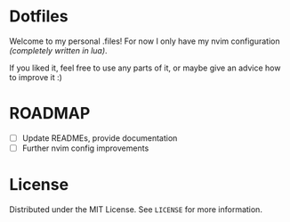 # Dotfiles

Welcome to my personal .files! For now I only have my nvim configuration *(completely written in lua)*.

If you liked it, feel free to use any parts of it, or maybe give an advice how to improve it :)

# ROADMAP

- [ ] Update READMEs, provide documentation
- [ ] Further nvim config improvements

# License

Distributed under the MIT License. See `LICENSE` for more information.
